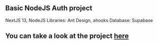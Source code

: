 ## Basic NodeJS Auth project
NextJS 13, NodeJS
Libraries: Ant Design, ahooks
Database: Supabase

## You can take a look at the project [here](#)
